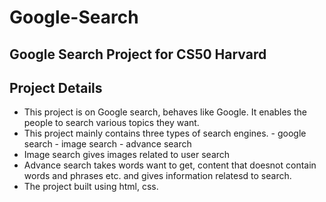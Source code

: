 # Google-Search
Google Search Project for CS50 Harvard
---
## Project Details
* This project is on Google search, behaves like Google. It enables the people to search various topics they want.
* This project mainly contains three types of search engines.
       - google search
       - image search
       - advance search
* Image search gives images related to user search
* Advance search takes words want to get, content that doesnot contain words and phrases etc. and gives information relatesd to search.
* The project built using html, css.
